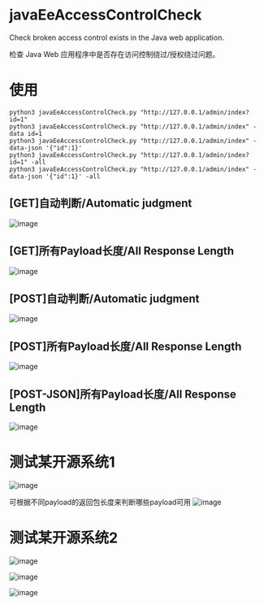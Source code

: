 # javaEeAccessControlCheck
Check broken access control exists in the Java web application.

检查 Java Web 应用程序中是否存在访问控制绕过/授权绕过问题。

# 使用
```
python3 javaEeAccessControlCheck.py "http://127.0.0.1/admin/index?id=1"
python3 javaEeAccessControlCheck.py "http://127.0.0.1/admin/index" -data id=1
python3 javaEeAccessControlCheck.py "http://127.0.0.1/admin/index" -data-json '{"id":1}'
python3 javaEeAccessControlCheck.py "http://127.0.0.1/admin/index?id=1" -all
python3 javaEeAccessControlCheck.py "http://127.0.0.1/admin/index" -data-json '{"id":1}' -all
```

## [GET]自动判断/Automatic judgment
![image](https://user-images.githubusercontent.com/40931609/145939989-3e012d69-3884-41ff-9545-970df4564207.png)

## [GET]所有Payload长度/All Response Length
![image](https://user-images.githubusercontent.com/40931609/145940126-278a3c2c-017a-4b2c-935b-763e26ffa03d.png)

## [POST]自动判断/Automatic judgment
![image](https://user-images.githubusercontent.com/40931609/145940164-8b2d828c-106e-43c9-9655-a4be9c617ed6.png)

## [POST]所有Payload长度/All Response Length
![image](https://user-images.githubusercontent.com/40931609/145940303-91b930b9-ca60-4b14-9ea0-fc67f6fe967e.png)

## [POST-JSON]所有Payload长度/All Response Length
![image](https://user-images.githubusercontent.com/40931609/145940402-073befea-188e-4fb1-a2f0-6f055255c48d.png)

# 测试某开源系统1
![image](https://user-images.githubusercontent.com/40931609/145940824-51b28b53-fa70-44a5-a891-4565222bef30.png)

可根据不同payload的返回包长度来判断哪些payload可用
![image](https://user-images.githubusercontent.com/40931609/145945707-cd44e164-7c70-40ed-9e35-e70a5a21b376.png)


# 测试某开源系统2
![image](https://user-images.githubusercontent.com/40931609/145946705-c8eb8d84-7d25-4dd6-ab31-1e36370e7a65.png)


![image](https://user-images.githubusercontent.com/40931609/145946535-b2948fe3-4b2e-41ce-8d75-c0df8a2d3783.png)

![image](https://user-images.githubusercontent.com/40931609/145946524-1ad02c99-dfba-4af2-a376-72a452f8c722.png)
